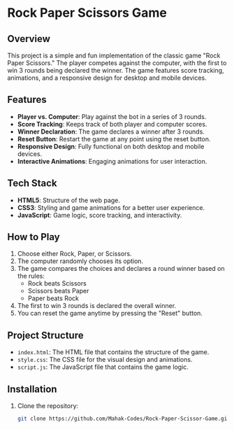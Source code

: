 # Rock Paper Scissors Game

## Overview
This project is a simple and fun implementation of the classic game "Rock Paper Scissors." The player competes against the computer, with the first to win 3 rounds being declared the winner. The game features score tracking, animations, and a responsive design for desktop and mobile devices.

## Features
- **Player vs. Computer**: Play against the bot in a series of 3 rounds.
- **Score Tracking**: Keeps track of both player and computer scores.
- **Winner Declaration**: The game declares a winner after 3 rounds.
- **Reset Button**: Restart the game at any point using the reset button.
- **Responsive Design**: Fully functional on both desktop and mobile devices.
- **Interactive Animations**: Engaging animations for user interaction.

## Tech Stack
- **HTML5**: Structure of the web page.
- **CSS3**: Styling and game animations for a better user experience.
- **JavaScript**: Game logic, score tracking, and interactivity.

## How to Play
1. Choose either Rock, Paper, or Scissors.
2. The computer randomly chooses its option.
3. The game compares the choices and declares a round winner based on the rules:
   - Rock beats Scissors
   - Scissors beats Paper
   - Paper beats Rock
4. The first to win 3 rounds is declared the overall winner.
5. You can reset the game anytime by pressing the "Reset" button.

## Project Structure
- `index.html`: The HTML file that contains the structure of the game.
- `style.css`: The CSS file for the visual design and animations.
- `script.js`: The JavaScript file that contains the game logic.

## Installation
1. Clone the repository:
   ```bash
   git clone https://github.com/Mahak-Codes/Rock-Paper-Scissor-Game.git
